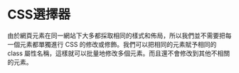 # CSS選擇器

由於網頁元素在同一網站下大多都採取相同的樣式和佈局，所以我們並不需要把每一個元素都單獨進行 CSS 的修改或修飾。我們可以把相同的元素賦予相同的 class 屬性名稱，這樣就可以批量地修改多個元素。而且還不會修改到其他不相關的元素。

